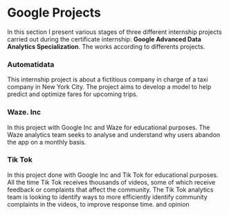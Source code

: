 # Google Projects
In this section I present various stages of three different internship projects carried out during the certificate internship:
**Google Advanced Data Analytics Specialization**.
The works according to differents projects. 

### Automatidata
This internship project is about a fictitious company in charge of a taxi company in New York City.
The project aims to develop a model to help predict and optimize fares for upcoming trips.

### Waze. Inc
In this project with Google Inc and Waze for educational purposes. 
The Waze analytics team seeks to analyse and understand why users abandon the app on a monthly basis.

### Tik Tok
In this project done with Google Inc and Tik Tok for educational purposes. 
All the time Tik Tok receives thousands of videos, some of which receive feedback or complaints that affect the community.
The Tik Tok analytics team is looking to identify ways to more efficiently identify community complaints in the videos, to improve response time. and opinion



